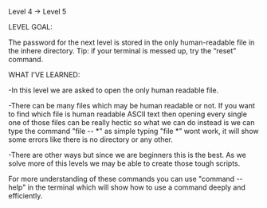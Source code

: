 Level 4 -> Level 5

LEVEL GOAL:

The password for the next level is stored in the only human-readable file in the inhere directory. Tip: if your terminal is messed up, try the “reset” command.

WHAT I'VE LEARNED:

-In this level we are asked to open the only human readable file.

-There can be many files which may be human readable or not. If you want to find which file is human readable ASCII text then opening every single one of those files can be really hectic so what we can do instead is we can type the command "file -- *" as simple typing "file *" wont work, it will show some errors like there is no directory or any other.

-There are other ways but since we are beginners this is the best. As we solve more of this levels we may be able to create those tough scripts.

For more understanding of these commands you can use "command --help" in the terminal which will show how to use a command deeply and efficiently.
